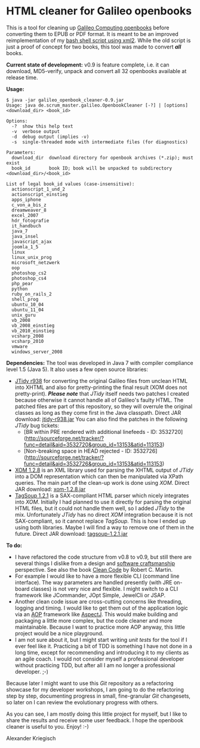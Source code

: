 HTML cleaner for Galileo openbooks
==================================

This is a tool for cleaning up [Galileo Computing openbooks](http://www.galileocomputing.de/openbook)
before converting them to EPUB or PDF format. It is meant to be an improved reimplementation of my
[bash shell script using xml2](https://github.com/kriegaex/html_book_cleaner). While the old script
is just a proof of concept for two books, this tool was made to convert *__all__* books.

__Current state of development:__ v0.9 is feature complete, i.e. it can download, MD5-verify, unpack
and convert all 32 openbooks available at release time.

__Usage:__
```
$ java -jar galileo_openbook_cleaner-0.9.jar
Usage: java de.scrum_master.galileo.OpenbookCleaner [-?] | [options] <download_dir> <book_id>

Options:
  -?  show this help text
  -v  verbose output
  -d  debug output (implies -v)
  -s  single-threaded mode with intermediate files (for diagnostics)

Parameters:
  download_dir  download directory for openbook archives (*.zip); must exist
  book_id       book ID; book will be unpacked to subdirectory <download_dir>/<book_id>

List of legal book_id values (case-insensitive):
  actionscript_1_und_2
  actionscript_einstieg
  apps_iphone
  c_von_a_bis_z
  dreamweaver_8
  excel_2007
  hdr_fotografie
  it_handbuch
  java_7
  java_insel
  javascript_ajax
  joomla_1_5
  linux
  linux_unix_prog
  microsoft_netzwerk
  oop
  photoshop_cs2
  photoshop_cs4
  php_pear
  python
  ruby_on_rails_2
  shell_prog
  ubuntu_10_04
  ubuntu_11_04
  unix_guru
  vb_2008
  vb_2008_einstieg
  vb_2010_einstieg
  vcsharp_2008
  vcsharp_2010
  vmware
  windows_server_2008
```

__Dependencies:__ The tool was developed in Java 7 with compiler compliance level 1.5 (Java 5).
It also uses a few open source libraries:
  * [JTidy r938](http://jtidy.sourceforge.net/) for converting the original Galileo files from
    unclean HTML into XHTML and also for pretty-printing the final result (XOM does not pretty-print).
    *__Please note__* that *JTidy* itself needs two patches I created because otherwise it cannot
    handle all of Galileo's faulty HTML. The patched files are part of this repository, so they will
    overrule the original classes as long as they come first in the Java classpath.
    Direct JAR download: [jtidy-r938.jar](http://sourceforge.net/projects/jtidy/files/JTidy/r938/jtidy-r938.jar/download)
    You can also find the patches in the following *JTidy* bug tickets:
      * [BR within PRE rendered with additional linefeeds - ID: 3532720]
        (http://sourceforge.net/tracker/?func=detail&aid=3532720&group_id=13153&atid=113153)
      * [Non-breaking space in HEAD rejected - ID: 3532726]
        (http://sourceforge.net/tracker/?func=detail&aid=3532726&group_id=13153&atid=113153)
  * [XOM 1.2.8](http://www.xom.nu/) is an XML library used for parsing the XHTML output of *JTidy*
    into a DOM representation which can then be manipulated via XPath queries. The main part of the
    clean-up work is done using *XOM*.
    Direct JAR download: [xom-1.2.8.jar](http://www.cafeconleche.org/XOM/xom-1.2.8.jar)
  * [TagSoup 1.2.1](http://ccil.org/~cowan/XML/tagsoup/) is a SAX-compliant HTML parser which nicely
    integrates into *XOM*. Initially I had planned to use it directly for parsing the original HTML
    files, but it could not handle them well, so I added *JTidy* to the mix. Unfortunately *JTidy*
    has no direct *XOM* integration because it is not SAX-compliant, so it cannot replace *TagSoup*.
    This is how I ended up using both libraries. Maybe I will find a way to remove one of them in
    the future.
    Direct JAR download: [tagsoup-1.2.1.jar](http://ccil.org/~cowan/XML/tagsoup/tagsoup-1.2.1.jar)

__To do:__
* I have refactored the code structure from v0.8 to v0.9, but still there are several things I dislike
  from a design and [software craftsmanship](http://en.wikipedia.org/wiki/Software_craftsmanship) perspective.
  See also the book [Clean Code](http://www.amazon.com/Clean-Code-Handbook-Software-Craftsmanship/dp/0132350882)
  by Robert C. Martin.
* For example I would like to have a more flexible CLI (command line interface). The way parameters are
  handled presently (with JRE on-board classes) is not very nice and flexible. I might switch to a CLI
  framework like JCommander, JOpt Simple, JewelCli or JSAP.
* Another clean code issue are cross-cutting concerns like threading, logging and timing. I would like to get
  them out of the application logic via an [AOP](http://en.wikipedia.org/wiki/Aspect-oriented_programming)
  framework like [AspectJ](http://en.wikipedia.org/wiki/AspectJ). This would make building and packaging a
  little more complex, but the code cleaner and more maintainable. Because I want to practice more AOP
  anyway, this little project would be a nice playground. 
* I am not sure about it, but I might start writing *unit tests* for the tool if I ever feel like it.
  Practicing a bit of TDD is something I have not done in a long time, except for recommending and
  introducing it to my clients as an agile coach. I would not consider myself a professional developer
  without practicing TDD, but after all I am no longer a professional developer. ;-)

Because later I might want to use this *Git* repository as a refactoring showcase for my developer workshops,
I am going to do the refactoring step by step, documenting progress in small, fine-granular *Git* changesets,
so later on I can review the evolutionary progress with others.

As you can see, I am mostly doing this little project for myself, but I like to share the results and
receive some user feedback. I hope the openbook cleaner is useful to you. Enjoy! :-)

Alexander Kriegisch
